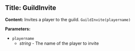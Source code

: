 ## Title: GuildInvite

**Content:**
Invites a player to the guild.
`GuildInvite(playername)`

**Parameters:**
- `playername`
  - *string* - The name of the player to invite
